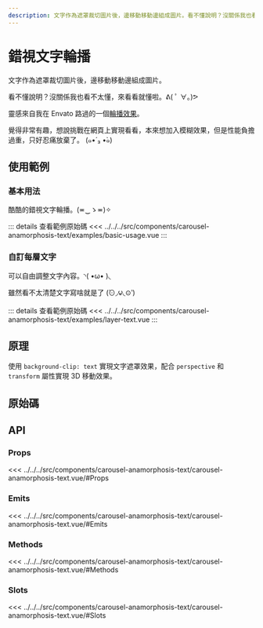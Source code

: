 ```yaml
---
description: 文字作為遮罩裁切圖片後，邊移動移動邊組成圖片。看不懂說明？沒關係我也看不太懂，來看看就懂啦。ᕕ( ﾟ ∀。)ᕗ
---
```


<script setup>
import SourceLinkList from '../../../src/components/source-link-list.vue'

import BasicUsage from '../../../src/components/carousel-anamorphosis-text/examples/basic-usage.vue'
import LayerText from '../../../src/components/carousel-anamorphosis-text/examples/layer-text.vue'
</script>

# 錯視文字輪播 <Badge type="info" text="carousel" />

文字作為遮罩裁切圖片後，邊移動移動邊組成圖片。

看不懂說明？沒關係我也看不太懂，來看看就懂啦。ᕕ( ﾟ ∀。)ᕗ

靈感來自我在 Envato 路過的一個[輪播效果](https://elements.envato.com/inspired-slideshow-V4Z2QX8)。

覺得非常有趣，想說挑戰在網頁上實現看看，本來想加入模糊效果，但是性能負擔過重，只好忍痛放棄了。 (๑•́ ₃ •̀๑)

## 使用範例

### 基本用法

酷酷的錯視文字輪播。(≖‿ゝ≖)✧

<basic-usage/>

::: details 查看範例原始碼
<<< ../../../src/components/carousel-anamorphosis-text/examples/basic-usage.vue
:::

### 自訂每層文字

可以自由調整文字內容。◝( •ω• )◟

<layer-text/>

雖然看不太清楚文字寫啥就是了 (́⊙◞౪◟⊙‵)

::: details 查看範例原始碼
<<< ../../../src/components/carousel-anamorphosis-text/examples/layer-text.vue
:::

## 原理

使用 `background-clip: text` 實現文字遮罩效果，配合 `perspective` 和 `transform` 屬性實現 3D 移動效果。

## 原始碼

<source-link-list name="carousel-anamorphosis-text"/>

## API

### Props

<<< ../../../src/components/carousel-anamorphosis-text/carousel-anamorphosis-text.vue/#Props

### Emits

<<< ../../../src/components/carousel-anamorphosis-text/carousel-anamorphosis-text.vue/#Emits

### Methods

<<< ../../../src/components/carousel-anamorphosis-text/carousel-anamorphosis-text.vue/#Methods

### Slots

<<< ../../../src/components/carousel-anamorphosis-text/carousel-anamorphosis-text.vue/#Slots
